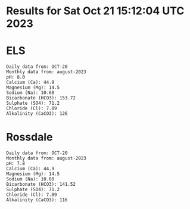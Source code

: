 # Results for Sat Oct 21 15:12:04 UTC 2023
# ELS
```
Daily data from: OCT-20
Monthly data from: august-2023
pH: 8.0
Calcium (Ca): 44.9
Magnesium (Mg): 14.5
Sodium (Na): 10.60
Bicarbonate (HCO3): 153.72
Sulphate (SO4): 71.2
Chloride (Cl): 7.09
Alkalinity (CaCO3): 126
```
# Rossdale
```
Daily data from: OCT-20
Monthly data from: august-2023
pH: 7.8
Calcium (Ca): 44.9
Magnesium (Mg): 14.5
Sodium (Na): 10.60
Bicarbonate (HCO3): 141.52
Sulphate (SO4): 71.2
Chloride (Cl): 7.09
Alkalinity (CaCO3): 116
```
